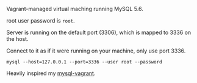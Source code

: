 Vagrant-managed virtual maching running MySQL 5.6.

root user password is `root`.

Server is running on the default port (3306), which is mapped to 3336 on the host.

Connect to it as if it were running on your machine, only use port 3336.

    mysql --host=127.0.0.1 --port=3336 --user root --password

Heavily inspired my [mysql-vagrant](https://github.com/AlexDisler/mysql-vagrant).

